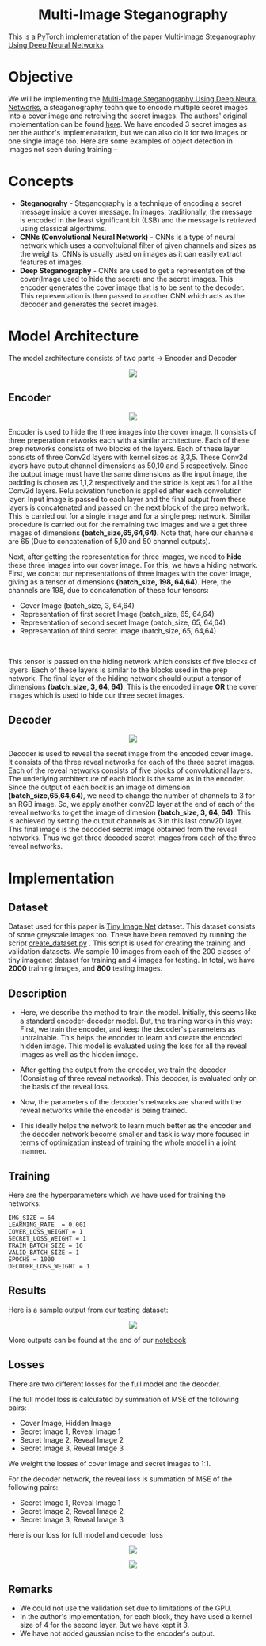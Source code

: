 <h1 align="center"><b>Multi-Image Steganography</b></h1>

This is a [PyTorch](https://pytorch.org) implemenatation of the paper [Multi-Image Steganography Using Deep Neural Networks](https://arxiv.org/pdf/2101.00350.pdf)

# Objective
We will be implementing the [Multi-Image Steganography Using Deep Neural Networks](https://arxiv.org/pdf/2101.00350.pdf), a steaganography technique to encode multiple secret images into a cover image and retreiving the secret images. The authors' original implementation can be found [here](https://github.com/JapsimarSinghWahi/DeepSteganography). We have encoded 3 secret images as per the author's implemenatation, but we can also do it for two images or one single image too.
Here are some examples of object detection in images not seen during training –

# Concepts

* **Steganograhy** - Steganography is a technique of encoding a secret message inside a cover message. In images, traditionally, the message is encoded in the least significant bit (LSB) and the message is retrieved using classical algorthims. 
* **CNNs (Convolutional Neural Network)** - CNNs is a type of neural network which uses a convoltuional filter of given channels and sizes as the weights. CNNs is usually used on images as it can easily extract features of images.
* **Deep Steganography** - CNNs are used to get a representation of the cover(Image used to hide the secret) and the secret images. This encoder generates the cover image that is to be sent to the decoder. This representation is then passed to another CNN which acts as the decoder and generates the secret images. 

# Model Architecture

The model architecture consists of two parts -> Encoder and Decoder 

<p align="center">
<img src="https://github.com/m607stars/MultiImageSteganography/blob/master/assets/model_architecture.png">
</p>

## Encoder

<p align="center">
<img src="https://github.com/m607stars/MultiImageSteganography/blob/master/assets/hidden_image.png">
</p>


Encoder is used to hide the three images into the cover image. It consists of three preperation networks each with a similar architecture.
Each of these prep networks consists of two blocks of the layers. Each of these layer consists of three Conv2d layers with kernel sizes as 3,3,5. These Conv2d layers have output channel dimensions as 50,10 and 5 respectively. Since the output image must have the same dimensions as the input image, the padding is chosen as 1,1,2 respectively and the stride is kept as 1 for all the Conv2d layers. Relu acivation function is applied after each convolution layer. Input image is passed to each layer and the final output from these layers is concatenated and passed on the next block of the prep network. This is carried out for a single image and for a single prep network. Similar procedure is carried out for the remaining two images and we a get three images of dimensions **(batch_size,65,64,64)**.
Note that, here our channels are 65 (Due to concatenation of 5,10 and 50 channel outputs). 

Next, after getting the representation for three images, we need to **hide**  these three images into our cover image. For this, we have a hiding network. First, 
we concat our representations of three images with the cover image, giving as a tensor of dimensions **(batch_size, 198, 64,64)**. Here, the channels are 198, due to concatenation of these four tensors:<br>
* Cover Image (batch_size, 3, 64,64) <br>
* Representation of first secret Image (batch_size, 65, 64,64) <br>
* Representation of second secret Image (batch_size, 65, 64,64) <br>
* Representation of third secret Image (batch_size, 65, 64,64) <br>
<br>

This tensor is passed on the hiding network which consists of five blocks of layers. Each of these layers is similar to the blocks used in the prep network. 
The final layer of the hiding network should output a tensor of dimensions **(batch_size, 3, 64, 64)**. This is the encoded image **OR** the cover images which is used to hide our three secret images. 

## Decoder


<p align="center">
<img src="https://github.com/m607stars/MultiImageSteganography/blob/master/assets/reveal_image.png">
</p>

Decoder is used to reveal the secret image from the encoded cover image. It consists of the three reveal networks for each of the three secret images. Each of the reveal networks consists of five blocks of convolutional layers. The underlying architecture of each block is the same as in the encoder. Since the output of each bock is an image of dimension  **(batch_size,65,64,64)**, we need to change the number of channels to 3 for an RGB image. So, we apply another conv2D layer at the end of each of the reveal networks to get the image of dimesion **(batch_size, 3, 64, 64)**. This is achieved by setting the output channels as 3 in this last conv2D layer. This final image is the decoded secret image obtained from the reveal networks. Thus we get three decoded secret images from each of the three reveal networks.


# Implementation

## Dataset

Dataset used for this paper is [Tiny Image Net](http://cs231n.stanford.edu/tiny-imagenet-200.zip) dataset. This dataset consists of some greyscale images too. These have been removed by running the script [create_dataset.py](https://github.com/m607stars/MultiImageSteganography/blob/master/scripts/create_dataset.py) .
This script is used for creating the training and validation datasets. We sample 10 images from each of the 200 classes of tiny imagenet dataset for training and 4 images for testing. In total, we have **2000** training images, and **800** testing images. 

## Description

* Here, we describe the method to train the model. Initially, this seems like a standard encoder-decoder model. But, the training works in this way: 
First, we train the encoder, and keep the decoder's parameters as untrainable. This helps the encoder to learn and create the encoded hidden image. This model is evaluated using the loss for all the reveal images as well as the hidden image.

* After getting the output from the encoder, we train the decoder (Consisting of three reveal networks). This decoder, is evaluated only on the basis of the reveal loss. 

* Now, the parameters of the deocder's networks are shared with the reveal networks while the encoder is being trained.

* This ideally helps the network to learn much better as the encoder and the decoder network become smaller and task is way more focused in terms of optimization instead of training the whole model in a joint manner. 

## Training

Here are the hyperparameters which we have used for training the networks:

```
IMG_SIZE = 64
LEARNING_RATE  = 0.001
COVER_LOSS_WEIGHT = 1
SECRET_LOSS_WEIGHT = 1
TRAIN_BATCH_SIZE = 16
VALID_BATCH_SIZE = 1
EPOCHS = 1000
DECODER_LOSS_WEIGHT = 1
```

## Results

Here is a sample output from our testing dataset:

<p align="center">
<img src="https://github.com/m607stars/MultiImageSteganography/blob/master/assets/outputs.png">
</p>

More outputs can be found at the end of our [notebook](https://github.com/m607stars/MultiImageSteganography/blob/master/MultiImageSteganography.ipynb)

## Losses

There are two different losses for the full model and the deocder.

The full model loss is calculated by summation of MSE of the following pairs: <br>
* Cover Image, Hidden Image<br>
* Secret Image 1, Reveal Image 1<br>
* Secret Image 2, Reveal Image 2<br>
* Secret Image 3, Reveal Image 3<br>

We weight the losses of cover image and secret images to 1:1.

For the decoder network, the reveal loss is summation of MSE of the following pairs:<br>

* Secret Image 1, Reveal Image 1<br>
* Secret Image 2, Reveal Image 2<br>
* Secret Image 3, Reveal Image 3<br>

Here is our loss for full model and decoder loss

<p align="center">
<img src="https://github.com/m607stars/MultiImageSteganography/blob/master/assets/full_model_loss.png">
</p>

<p align="center">
<img src="https://github.com/m607stars/MultiImageSteganography/blob/master/assets/decoder_loss.png">
</p>



## Remarks

* We could not use the validation set due to limitations of the GPU. 
* In the author's implementation, for each block, they have used a kernel size of 4 for the second layer. But we have kept it 3.
* We have not added gaussian noise to the encoder's output. 

